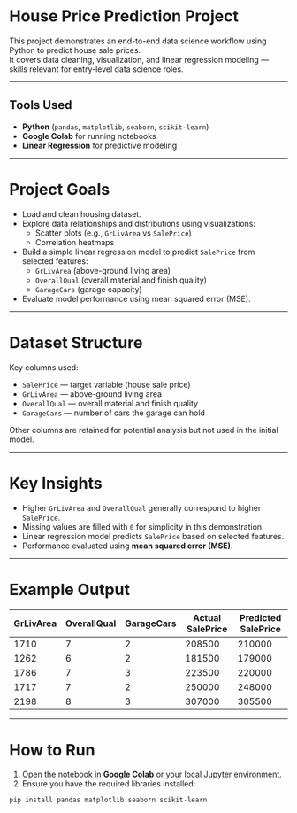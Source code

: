 # House Price Prediction Project

This project demonstrates an end-to-end data science workflow using Python to predict house sale prices.  
It covers data cleaning, visualization, and linear regression modeling — skills relevant for entry-level data science roles.

---

## Tools Used

- **Python** (`pandas`, `matplotlib`, `seaborn`, `scikit-learn`)  
- **Google Colab** for running notebooks  
- **Linear Regression** for predictive modeling  

---

# Project Goals

- Load and clean housing dataset.  
- Explore data relationships and distributions using visualizations:
  - Scatter plots (e.g., `GrLivArea` vs `SalePrice`)  
  - Correlation heatmaps  
- Build a simple linear regression model to predict `SalePrice` from selected features:
  - `GrLivArea` (above-ground living area)  
  - `OverallQual` (overall material and finish quality)  
  - `GarageCars` (garage capacity)  
- Evaluate model performance using mean squared error (MSE).  

---

# Dataset Structure

Key columns used:  

- `SalePrice` — target variable (house sale price)  
- `GrLivArea` — above-ground living area  
- `OverallQual` — overall material and finish quality  
- `GarageCars` — number of cars the garage can hold  

Other columns are retained for potential analysis but not used in the initial model.  

---

# Key Insights

- Higher `GrLivArea` and `OverallQual` generally correspond to higher `SalePrice`.  
- Missing values are filled with `0` for simplicity in this demonstration.  
- Linear regression model predicts `SalePrice` based on selected features.  
- Performance evaluated using **mean squared error (MSE)**.  

---

# Example Output

| GrLivArea | OverallQual | GarageCars | Actual SalePrice | Predicted SalePrice |
|-----------|-------------|------------|-----------------|-------------------|
| 1710      | 7           | 2          | 208500          | 210000            |
| 1262      | 6           | 2          | 181500          | 179000            |
| 1786      | 7           | 3          | 223500          | 220000            |
| 1717      | 7           | 2          | 250000          | 248000            |
| 2198      | 8           | 3          | 307000          | 305500            |

---

# How to Run

1. Open the notebook in **Google Colab** or your local Jupyter environment.  
2. Ensure you have the required libraries installed:
```python
pip install pandas matplotlib seaborn scikit-learn
